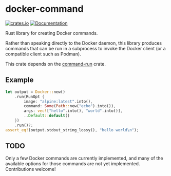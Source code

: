 # docker-command

[![crates.io](https://img.shields.io/crates/v/docker-command.svg)](https://crates.io/crates/docker-command)
[![Documentation](https://docs.rs/docker-command/badge.svg)](https://docs.rs/docker-command)

Rust library for creating Docker commands.

Rather than speaking directly to the Docker daemon, this library
produces commands that can be run in a subprocess to invoke the Docker
client (or a compatible client such as Podman).

This crate depends on the [command-run] crate.

## Example

```rust
let output = Docker::new()
    .run(RunOpt {
        image: "alpine:latest".into(),
        command: Some(Path::new("echo").into()),
        args: vec!["hello".into(), "world".into()],
        ..Default::default()
    })
    .run()?;
assert_eq!(output.stdout_string_lossy(), "hello world\n");
```

## TODO

Only a few Docker commands are currently implemented, and many of the
available options for those commands are not yet
implemented. Contributions welcome!

[command-run]: https://crates.io/crates/command-run
